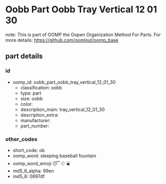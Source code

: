 # Oobb Part Oobb Tray Vertical 12 01 30  

note: This is part of OOMP the Oopen Organization Method For Parts. For more details: https://github.com/oomlout/oomp_base

##  part details





### id
* oomp_id: oobb_part_oobb_tray_vertical_12_01_30
  * classification: oobb
  * type: part
  * size: oobb
  * color: 
  * description_main: tray_vertical_12_01_30
  * description_extra: 
  * manufacturer: 
  * part_number: 

### other_codes
* short_code: ob
* oomp_word: sleeping baseball fountain
* oomp_word_emoji :sleeping: :baseball: :fountain:
* md5_6_alpha: 99en
* md5_6: 0697df
